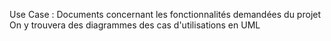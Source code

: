 Use Case :
Documents concernant les fonctionnalités demandées du projet\
On y trouvera des diagrammes des cas d'utilisations en UML

